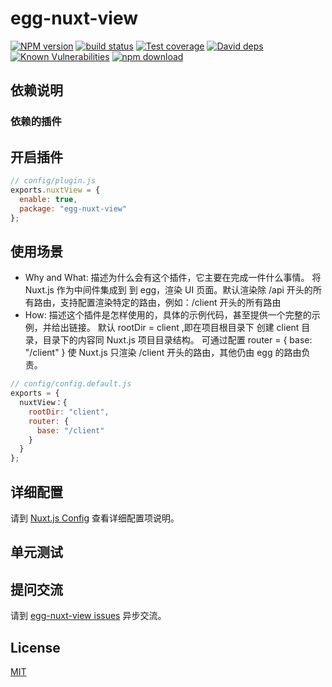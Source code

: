 # egg-nuxt-view

[![NPM version][npm-image]][npm-url]
[![build status][travis-image]][travis-url]
[![Test coverage][codecov-image]][codecov-url]
[![David deps][david-image]][david-url]
[![Known Vulnerabilities][snyk-image]][snyk-url]
[![npm download][download-image]][download-url]

[npm-image]: https://img.shields.io/npm/v/egg-nuxt-view.svg?style=flat-square
[npm-url]: https://npmjs.org/package/egg-nuxt-view
[travis-image]: https://img.shields.io/travis/eggjs/egg-nuxt-view.svg?style=flat-square
[travis-url]: https://travis-ci.org/eggjs/egg-nuxt-view
[codecov-image]: https://img.shields.io/codecov/c/github/eggjs/egg-nuxt-view.svg?style=flat-square
[codecov-url]: https://codecov.io/github/eggjs/egg-nuxt-view?branch=master
[david-image]: https://img.shields.io/david/eggjs/egg-nuxt-view.svg?style=flat-square
[david-url]: https://david-dm.org/eggjs/egg-nuxt-view
[snyk-image]: https://snyk.io/test/npm/egg-nuxt-view/badge.svg?style=flat-square
[snyk-url]: https://snyk.io/test/npm/egg-nuxt-view
[download-image]: https://img.shields.io/npm/dm/egg-nuxt-view.svg?style=flat-square
[download-url]: https://npmjs.org/package/egg-nuxt-view

<!--
Description here.
-->

## 依赖说明

### 依赖的插件

<!--

如果有依赖其它插件，请在这里特别说明。如

- security
- multipart

-->

## 开启插件

```js
// config/plugin.js
exports.nuxtView = {
  enable: true,
  package: "egg-nuxt-view"
};
```

## 使用场景

- Why and What: 描述为什么会有这个插件，它主要在完成一件什么事情。
  将 Nuxt.js 作为中间件集成到 到 egg，渲染 UI 页面。默认渲染除 /api 开头的所有路由，支持配置渲染特定的路由，例如：/client 开头的所有路由
- How: 描述这个插件是怎样使用的，具体的示例代码，甚至提供一个完整的示例，并给出链接。
  默认 rootDir = client ,即在项目根目录下 创建 client 目录，目录下的内容同 Nuxt.js 项目目录结构。
  可通过配置 router = { base: "/client" } 使 Nuxt.js 只渲染 /client 开头的路由，其他仍由 egg 的路由负责。

```js
// config/config.default.js
exports = {
  nuxtView：{
    rootDir: "client",
    router: {
      base: "/client"
    }
  }
};
```

## 详细配置

请到 [Nuxt.js Config](https://zh.nuxtjs.org/guide/configuration) 查看详细配置项说明。

## 单元测试

<!-- 描述如何在单元测试中使用此插件，例如 schedule 如何触发。无则省略。-->

## 提问交流

请到 [egg-nuxt-view issues](https://github.com/xiaoyaosheng666/egg-nuxt-view/issues) 异步交流。

## License

[MIT](LICENSE)
